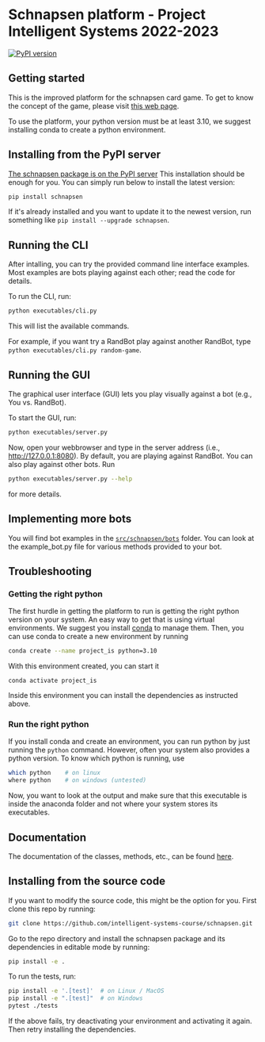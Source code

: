 # Schnapsen platform - Project Intelligent Systems 2022-2023

[![PyPI version](https://badge.fury.io/py/schnapsen.svg)](https://badge.fury.io/py/schnapsen)

## Getting started

This is the improved platform for the schnapsen card game. To get to know the concept of the game, please visit
[this web page](https://www.pagat.com/marriage/schnaps.html).

To use the platform, your python version must be at least 3.10, we suggest installing conda to create a python environment.

## Installing from the PyPI server

[The schnapsen package is on the PyPI server](https://pypi.org/project/schnapsen/)
This installation should be enough for you. You can simply run below to install the latest version:

```sh
pip install schnapsen
```

If it's already installed and you want to update it to the newest version, run something like `pip install --upgrade schnapsen`.

## Running the CLI

After intalling, you can try the provided command line interface examples.
Most examples are bots playing against each other; read the code for details.

To run the CLI, run:

```sh
python executables/cli.py
```

This will list the available commands.

For example, if you want try a RandBot play against another RandBot, type
`python executables/cli.py random-game`.

## Running the GUI

The graphical user interface (GUI) lets you play visually against a bot (e.g., You vs. RandBot).

To start the GUI, run:

```sh
python executables/server.py
```

Now, open your webbrowser and type in the server address (i.e., http://127.0.0.1:8080).
By default, you are playing against RandBot. You can also play against other bots. Run

```sh
python executables/server.py --help
```

for more details.

## Implementing more bots

You will find bot examples in the [`src/schnapsen/bots`](./src/schnapsen/bots) folder.
You can look at the example_bot.py file for various methods provided to your bot.

## Troubleshooting

### Getting the right python

The first hurdle in getting the platform to run is getting the right python version on your system.
An easy way to get that is using virtual environments. We suggest you install [conda](https://docs.conda.io/projects/conda/en/latest/user-guide/install/index.html) to manage them.
Then, you can use conda to create a new environment by running

```sh
conda create --name project_is python=3.10
```

With this environment created, you can start it

```
conda activate project_is
```

Inside this environment you can install the dependencies as instructed above.

### Run the right python

If you install conda and create an environment, you can run python by just running the `python` command.
However, often your system also provides a python version.
To know which python is running, use

```sh
which python    # on linux
where python    # on windows (untested)
```

Now, you want to look at the output and make sure that this executable is inside the anaconda folder and not where your system stores its executables.

<!--

Most of the time, when you read Github python repo READMEs, they won't tell you how to do things in detail, but simply tell you things like run `python bar`, run `pip install foo`, etc. All of these imply that you are running things in an isolated python environment. Often times this is easily done by creating virtual environments (e.g., venv, conda, etc.), where you know exactly what `python`, `pip`, and other modules you are running. If you are not familiar with it and still want to proceed on your current machine, especially on Windows, below are some tips.

1. **Be super specific with your python binary.**

   Don't just run `python bar` but do more like `python3.10 bar`. If you just run `python bar`, it's hard to know which python binary file your system is running.

2. **Be super specific with the modules (e.g., pip, pytest).**

   Don't just run `pip install foo` but do more like `python3.10 -m pip install foo`. Again, if you just run `pip install foo`, we don't know exactly which `pip` your system will run. `python3.10 -m pip install foo` specifies that you want your `python3.10` to run the module (i.e., `-m`) `pip` to do something. The same goes for `python3.10 -m pytest ./tests`, instead of `pytest ./tests`.

Things can be messy if you have multiple python3.10 versions (e.g., `python3.10.1`, `python3.10.10`, etc.). Things can get even more messy when your python binary can't be run as `python3.10` but more like `py3.10` or something. Good luck!
-->

## Documentation

The documentation of the classes, methods, etc., can be found [here](https://intelligent-systems-course.github.io/schnapsen/).

## Installing from the source code

If you want to modify the source code, this might be the option for you.
First clone this repo by running:

```sh
git clone https://github.com/intelligent-systems-course/schnapsen.git
```

Go to the repo directory and install the schnapsen package and its dependencies in editable mode by running:

```sh
pip install -e .
```

To run the tests, run:

```sh
pip install -e '.[test]'  # on Linux / MacOS
pip install -e ".[test]"  # on Windows
pytest ./tests
```

If the above fails, try deactivating your environment and activating it again.
Then retry installing the dependencies.
